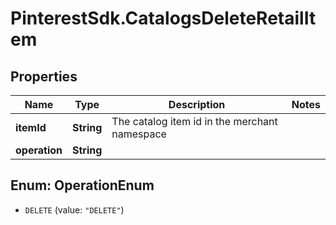 # PinterestSdk.CatalogsDeleteRetailItem

## Properties

Name | Type | Description | Notes
------------ | ------------- | ------------- | -------------
**itemId** | **String** | The catalog item id in the merchant namespace | 
**operation** | **String** |  | 



## Enum: OperationEnum


* `DELETE` (value: `"DELETE"`)




